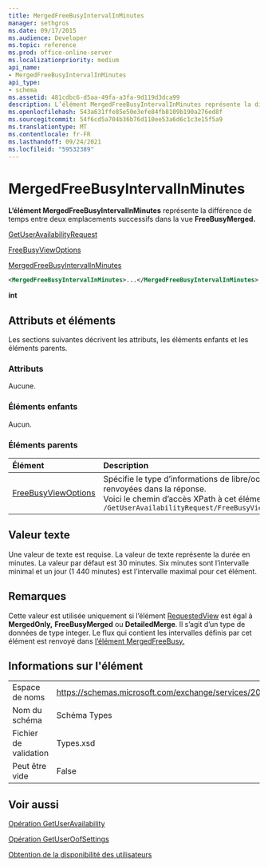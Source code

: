 ```yaml
---
title: MergedFreeBusyIntervalInMinutes
manager: sethgros
ms.date: 09/17/2015
ms.audience: Developer
ms.topic: reference
ms.prod: office-online-server
ms.localizationpriority: medium
api_name:
- MergedFreeBusyIntervalInMinutes
api_type:
- schema
ms.assetid: 481cdbc6-d5aa-49fa-a3fa-9d119d3dca99
description: L’élément MergedFreeBusyIntervalInMinutes représente la différence de temps entre deux emplacements successifs dans la vue FreeBusyMerged.
ms.openlocfilehash: 543a631ffe85e50e3efe84fb8109b190a276ed8f
ms.sourcegitcommit: 54f6cd5a704b36b76d110ee53a6d6c1c3e15f5a9
ms.translationtype: MT
ms.contentlocale: fr-FR
ms.lasthandoff: 09/24/2021
ms.locfileid: "59532389"
---
```

# <a name="mergedfreebusyintervalinminutes"></a>MergedFreeBusyIntervalInMinutes

**L’élément MergedFreeBusyIntervalInMinutes** représente la différence de temps entre deux emplacements successifs dans la vue **FreeBusyMerged.** 
  
[GetUserAvailabilityRequest](getuseravailabilityrequest.md)
  
[FreeBusyViewOptions](freebusyviewoptions.md)
  
[MergedFreeBusyIntervalInMinutes](mergedfreebusyintervalinminutes.md)
  
```xml
<MergedFreeBusyIntervalInMinutes>...</MergedFreeBusyIntervalInMinutes>
```

 **int**
## <a name="attributes-and-elements"></a>Attributs et éléments

Les sections suivantes décrivent les attributs, les éléments enfants et les éléments parents.
  
### <a name="attributes"></a>Attributs

Aucune.
  
### <a name="child-elements"></a>Éléments enfants

Aucun.
  
### <a name="parent-elements"></a>Éléments parents

|**Élément**|**Description**|
|:-----|:-----|
|[FreeBusyViewOptions](freebusyviewoptions.md) <br/> |Spécifie le type d’informations de libre/occupé renvoyées dans la réponse.  <br/> Voici le chemin d’accès XPath à cet élément :  <br/>  `/GetUserAvailabilityRequest/FreeBusyViewOptions` <br/> |
   
## <a name="text-value"></a>Valeur texte

Une valeur de texte est requise. La valeur de texte représente la durée en minutes. La valeur par défaut est 30 minutes. Six minutes sont l’intervalle minimal et un jour (1 440 minutes) est l’intervalle maximal pour cet élément.
  
## <a name="remarks"></a>Remarques

Cette valeur est utilisée uniquement si l’élément [RequestedView](requestedview.md) est égal à **MergedOnly,** **FreeBusyMerged** ou **DetailedMerge**. Il s’agit d’un type de données de type integer. Le flux qui contient les intervalles définis par cet élément est renvoyé dans [l’élément MergedFreeBusy.](mergedfreebusy.md) 
  
## <a name="element-information"></a>Informations sur l'élément

|||
|:-----|:-----|
|Espace de noms  <br/> |https://schemas.microsoft.com/exchange/services/2006/types  <br/> |
|Nom du schéma  <br/> |Schéma Types  <br/> |
|Fichier de validation  <br/> |Types.xsd  <br/> |
|Peut être vide  <br/> |False  <br/> |
   
## <a name="see-also"></a>Voir aussi



[Opération GetUserAvailability](getuseravailability-operation.md)
  
[Opération GetUserOofSettings](getuseroofsettings-operation.md)


[Obtention de la disponibilité des utilisateurs](https://msdn.microsoft.com/library/d4133fcb-9b0f-4e6b-aadf-a389da83516a%28Office.15%29.aspx)

